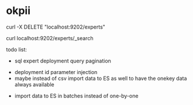 # okpii

curl -X DELETE "localhost:9202/experts"

curl localhost:9202/experts/_search

todo list:
+ sql expert deployment query pagination
- deployment id parameter injection
- maybe instead of csv import data to ES as well to have the onekey data always available
+ import data to ES in batches instead of one-by-one